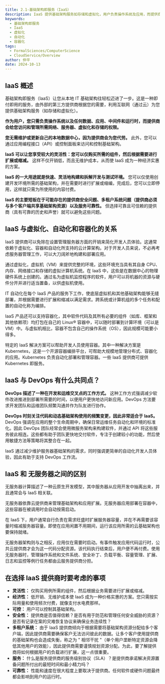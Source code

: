 ```yaml
---
title: 2.1-基础架构即服务（IaaS）
description: IaaS 提供基础架构服务如存储和虚拟化，用户负责操作系统及应用，而提供商管理网络、服务器等。IaaS 提供灵活性和成本效益，适合快速构建和拆解开发环境。IaaS 与虚拟化、自动化和容器化紧密相关，支持 DevOps 工作流。与无服务器计算不同，IaaS 需要用户管理服务器扩展。选择 IaaS 提供商时需考虑灵活性、经济性、控制性、安全性、多租户问题、服务和可靠性。
keywords:
  - 基础架构即服务
  - IaaS
  - 虚拟化
  - 自动化
  - 容器化
tags:
  - FormalSciences/ComputerScience
  - CloudService/Overview
author: 仲平
date: 2024-10-13
---
```


## IaaS 概述

基础架构即服务（IaaS）让您从本地 IT 基础架构往轻松迈进了一步。这是一种即付即用的服务，由外部的第三方提供商根据您的需要，利用互联网（通过云）为您提供基础架构服务（如存储和虚拟化）。

**作为用户，您只需负责操作系统以及任何数据、应用、中间件和运行时，而提供商会给您访问和管理所需网络、服务器、虚拟化和存储的权限。**

**您无需维护或更新自己的本地数据中心，因为提供商会为您代劳。** 此外，您可以通过应用编程接口（API）或控制面板来访问和控制基础架构。

**IaaS 可以让您享受较大的灵活性：您可以仅购买所需的组件，然后根据需要进行扩展或缩减。** 这样不仅开销低，而且无维护成本，从而使 IaaS 成为一种经济实惠的方案。

**IaaS 的一大用途就是快速、灵活地构建和拆解开发与测试环境。** 您可以仅使用创建开发环境所需的基础架构，并在需要时进行扩展或缩编，完成后，您可以立即停用，这样就只需为所使用的内容付费。

**IaaS 的主要短板在于可能存在的提供商安全问题、多租户系统问题（提供商必须与多个客户端共享基础架构资源）以及服务可靠性。** 但选择可靠且可信赖的提供商（具有可靠的历史和声誉）就可以避免这些问题。

## IaaS 与虚拟化、自动化和容器化的关系

IaaS 提供商可以免除在设置管理服务器方面的开销来简化开发人员体验。这通常依赖于虚拟化、容器和自动化所支持的云计算架构。对于开发人员来说，不必再考虑服务器管理工作，可以大刀阔斧地构建和部署应用。

通过虚拟化，虚拟机（VM）来提供完整的环境，这些环境充当具有其自身 CPU、内存、网络接口和存储的虚拟计算机系统。在 IaaS 中，这些是在数据中心的物理硬件系统上创建的。通过名为虚拟机监控程序的软件，用户可以将机器的资源与硬件分开并进行适当置备，以供虚拟机使用。

IT 自动化在每个 IaaS 产品的服务下工作，使底层虚拟机和其他基础架构能够无缝部署，并根据需要进行扩展和缩减以满足需求。跨系统或计算机组的多个任务和配置的自动化称为编排。

IaaS 产品还可以支持容器化，其中软件代码及其所有必要的组件（如库、框架和其他依赖项）均打包在自己的 Linux® 容器中，可以随时部署到计算环境（可以是 VM）中。与虚拟机相比，容器不包含自己的操作系统（OS），因此规模可能要小得多。

特定的 IaaS 解决方案可以帮助开发人员使用容器。其中一种解决方案是 Kubernetes，这是一个开源容器编排平台，可帮助大规模地管理分布式、容器化的应用。Kubernetes 负责自动化部署和管理容器。一些 IaaS 提供商可提供 Kubernetes 即服务。

## IaaS 与 DevOps 有什么共同点？

**DevOps 描述了一种在开发和运维交叉点的工作方式。** 这种工作方式强调减少软件改进推进到部署所需要的时间，以便用户更快地访问新应用。DevOps 方法要求开发团队和运维团队频繁沟通并作为队友进行协作。

**DevOps 时刻关注代码和动态基础架构使用的频繁变更，因此非常适合于 IaaS。** DevOps 强调在应用的整个生命周期中，确保日常运维任务自动化和环境的标准化。因此 DevOps 团队经常会使用微服务架构来构建软件，并通过 API 将这些服务彼此相连。这些都有助于团队更快地交付软件，专注于创建较小的功能，然后使用敏捷方法等策略将其整合在一起。

IaaS 通过减少维护服务器基础架构的需求，同时强调更简单的自动化开发人员体验，因此有助于支持 DevOps 工作流。

## IaaS 和 无服务器之间的区别

无服务器计算描述了一种云原生开发模型，其中服务器从应用开发中抽离出来，并且通常会与 IaaS 相关联。

无服务器依靠云提供商来管理基础架构和应用扩展。无服务器应用部署在容器中，这些容器在被调用时会自动按需启动。

在 IaaS 下，用户通常自行负责在需求旺盛时扩展服务器容量，并在不再需要该容量时缩减服务器容量。即使在应用闲置不用期间，运行该应用所需的云基础架构也要保持就绪。

无服务器架构则与之相反，应用仅在需要时启动。有事件触发应用代码运行时，公共云提供商才会为这一代码分配资源。该代码执行结束后，用户便不再付费。使用无服务器时，管理操作系统和文件系统、安全补丁、负载平衡、容量管理、扩展、日志和监控等例行任务都由云服务提供商分担。

## 在选择 IaaS 提供商时要考虑的事项

- **灵活性：** 仅购买用例所需的组件，然后根据业务需要进行扩展或缩减。
- **经济性：** 低开销、无维护成本使 IaaS 成为一种价格实惠的方案。您只需按实际用量和使用频次付费，就像支付水电费那样。
- **可控：** 用户可以控制其基础架构。
- **安全性：** 提供商是否值得信赖？是否有用于防范和管理任何安全威胁的资源？是否有记录在案的灾难恢复协议来确保业务连续性？
- **多租户系统：** 由于 IaaS 提供商倾向于根据需要将基础架构资源分配给多个客户端，因此提供商需要确保客户无法访问彼此的数据。让多个客户使用提供商的基础架构也会造成失衡，称之为 " 相邻干扰 "（单个用户垄断特定资源会降低其他用户的效能），因此提供商需要谨慎规划资源分配。为此，要了解提供商将如何根据用户的负载进行扩展，这一点很重要。
- **服务：** 什么是服务提供商的服务级别协议（SLA）？是提供商承诺解决资源置备问题所付出的最短时间和最小精力吗？
- **可靠性：** 性能和速度在很大程度上要取决于提供商。任何软件或硬件问题最终都会影响到用户的运行时。
